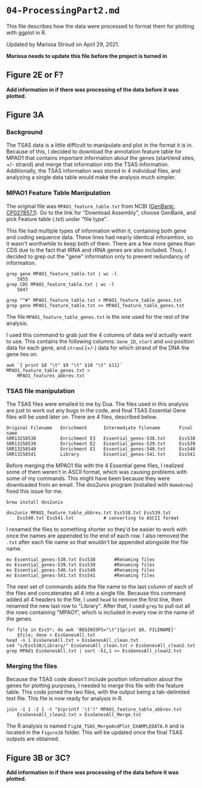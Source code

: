# `04-ProcessingPart2.md`

This file describes how the data were processed to format them for plotting with ggplot in R.

Updated by Marissa Stroud on April 29, 2021.

**Marissa needs to update this file before the project is turned in**

## Figure 2E or F?

**Add information in if there was processing of the data before it was plotted.**

## Figure 3A

### Background

The TSAS data is a little difficult to manipulate and plot in the format it is in. Because of this, I decided to download the annotation feature table for MPAO1 that contains important information about the genes (start/end sites, +/- strand) and merge that information into the TSAS information. Additionally, the TSAS information was stored in 4 individual files, and analyzing a single data table would make the analysis much simpler.  

### MPAO1 Feature Table Manipulation

The original file was `MPAO1_feature_table.txt` from NCBI ([GenBank: CP027857.1](https://www.ncbi.nlm.nih.gov/assembly/GCF_016107485.1)). Go to the link for "Download Assembly", choose GenBank, and pick Feature table (.txt) under "file type". 

This file had multiple types of information within it, containing both gene and coding sequence data. These lines had nearly identical inforamtion, so it wasn't worthwhile to keep both of them. There are a few more genes than CDS due to the fact that tRNA and rRNA genes are also included. Thus, I decided to grep out the "gene" information only to prevent redundancy of information.

	grep gene MPAO1_feature_table.txt | wc -l
		5955
	grep CDS MPAO1_feature_table.txt | wc -l
		5847
   
	grep "^#" MPAO1_feature_table.txt > MPAO1_feature_table_genes.txt 
	grep gene MPAO1_feature_table.txt >> MPAO1_feature_table_genes.txt

The file `MPAO1_feature_table_genes.txt` is the one used for the rest of the analysis. 

I used this command to grab just the 4 columns of data we'd actually want to use. This contains the following columns: `Gene_ID`, `start` and `end` position data for each gene, and `strand` (+/-) data for which strand of the DNA the gene lies on. 

```
awk `{ print $8 "\t" $9 "\t" $10 "\t" $11}` MPAO1_feature_table_genes.txt > 
	MPAO1_features_abbrev.txt
```

### TSAS file manipulation

The TSAS files were emailed to me by Dua. The files used in this analysis are just to work out any bugs in the code, and final TSAS Essential Gene files will be used later on. There are 4 files, described below.
		
	Original Filename	Enrichment		Intermediate filename		Final name
	SRR13258538			Enrichment E3	Essential_genes-538.txt		Ess538
	SRR13258539			Enrichment E2	Essential_genes-539.txt		Ess539
	SRR13258540			Enrichment E1	Essential_genes-540.txt		Ess540
	SRR13258541			Library			Essential_genes-541.txt		Ess541

Before merging the MPAO1 file with the 4 Essential gene files, I realized some of them weren't in ASCII format, which was causing problems with some of my commands. This might have been because they were downloaded from an email. The dos2unix program (installed with `Homebrew`) fixed this issue for me. 

	brew install dos2unix
	
	dos2unix MPAO1_feature_table_abbrev.txt Ess538.txt Ess539.txt 
		Ess540.txt Ess541.txt			# converting to ASCII format

I renamed the files to something shorter so they'd be easier to work with once the names are appended to the end of each row. I also removed the `.txt` after each file name so that wouldn't be appended alongside the file name.

	mv Essential_genes-538.txt Ess538		#Renaming files
	mv Essential_genes-539.txt Ess539		#Renaming files
	mv Essential_genes-540.txt Ess540		#Renaming files
	mv Essential_genes-541.txt Ess541		#Renaming files

The next set of commands adds the file name to the last column of each of the files and concatenates all 4 into a single file. Because this command added all 4 headers to the file, I used `head` to remove the first line, then renamed the new last row to "Library". After that, I used `grep` to pull out all the rows containing "MPAO1", which is included in every row in the name of the genes. 

```
for file in Ess5*; do awk 'BEGIN{OFS="\t"}{print $0, FILENAME}' 
	$file; done > EssGenesAll.txt
head -n 1 EssGenesAll.txt > EssGenesAll_clean.txt
sed "s/Ess538/Library/" EssGenesAll_clean.txt > EssGenesAll_clean2.txt
grep MPAO1 EssGenesAll.txt | sort -k1,1 >> EssGenesAll_clean2.txt 
```

### Merging the files

Because the TSAS code doesn't include position information about the genes for plotting purposes, I needed to merge this file with the feature table. This code joined the two files, with the output being a tab-delimited text file. This file is now ready for analysis in R. 

```
join -1 1 -2 1 -t "$(printf '\t')" MPAO1_feature_table_abbrev.txt 
	EssGenesAll_clean2.txt > EssGenesAll_Merge.txt
```

The R analysis is named `Fig3A_TSAS_MergeAndPlot_EXAMPLEDATA.R` and is located in the `Figure3A` folder. This will be updated once the final TSAS outputs are obtained. 

## Figure 3B or 3C?

**Add information in if there was processing of the data before it was plotted.**

